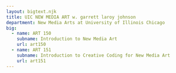 ```yaml
---
layout: bigtext.njk
title: UIC NEW MEDIA ART w. garrett laroy johnson
department: New Media Arts at University of Illinois Chicago
big:
  - name: ART 150
    subname: Introduction to New Media Art
    url: art150
  - name: ART 151
    subname: Introduction to Creative Coding for New Media Art
    url: art151
---
```

